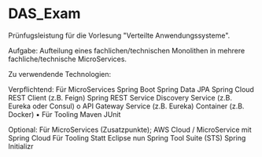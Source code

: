 # DAS_Exam

Prünfugsleistung für die Vorlesung "Verteilte Anwendungssysteme".

Aufgabe:
Aufteilung eines fachlichen/technischen Monolithen in mehrere fachliche/technische MicroServices.

Zu verwendende Technologien:
 
Verpflichtend:
  Für MicroServices
     Spring Boot
     Spring Data JPA
     Spring Cloud
         REST Client (z.B. Feign)
         Spring REST Service
        Discovery Service (z.B. Eureka oder Consul) o API Gateway Service (z.B. Eureka)
     Container (z.B. Docker) ▪ Für Tooling
     Maven
     JUnit 
     
Optional:
   Für MicroServices
     (Zusatzpunkte); AWS Cloud / MicroService mit Spring Cloud
   Für Tooling
     Statt Eclipse nun Spring Tool Suite (STS)
     Spring Initializr
